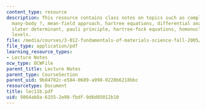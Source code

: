 ```yaml
---
content_type: resource
description: This resource contains class notes on topics such as complexity of the
  many-body ?, mean-field approach, hartree equations, differential analyzer, spin-statistics,
  slater determinant, pauli principle, hartree-fock equations, homonuclear diatomic
  levels.
file: /media/courses/3-012-fundamentals-of-materials-science-fall-2005/9864ab8a61552e98fbdf9d6d05012b10_lec11b.pdf
file_type: application/pdf
learning_resource_types:
- Lecture Notes
ocw_type: OCWFile
parent_title: Lecture Notes
parent_type: CourseSection
parent_uid: 9b84782c-e584-0689-a998-0228b6218bbc
resourcetype: Document
title: lec11b.pdf
uid: 9864ab8a-6155-2e98-fbdf-9d6d05012b10
---
```


